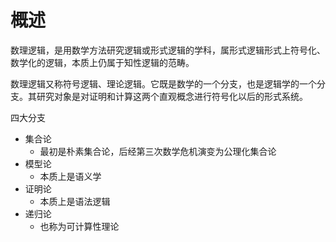 # 概述

数理逻辑，是用数学方法研究逻辑或形式逻辑的学科，属形式逻辑形式上符号化、数学化的逻辑，本质上仍属于知性逻辑的范畴。

数理逻辑又称符号逻辑、理论逻辑。它既是数学的一个分支，也是逻辑学的一个分支。其研究对象是对证明和计算这两个直观概念进行符号化以后的形式系统。

四大分支

* 集合论
  * 最初是朴素集合论，后经第三次数学危机演变为公理化集合论
* 模型论
  * 本质上是语义学
* 证明论
  * 本质上是语法逻辑
* 递归论
  * 也称为可计算性理论